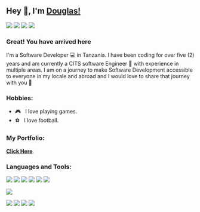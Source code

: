 ## Hey 👋, I'm [Douglas!](https://github.com/douglas-fortunatus/)

<a href = "https://twitter.com/Douglasfortunee"><img src="https://img.shields.io/badge/Twitter-%231DA1F2.svg?style=for-the-badge&logo=Twitter&logoColor=white"/></a>
<a target="_blank" href="mailto:fortunatusdouglas@gmail.com?subject = Hello&body = Message"><img src="https://img.shields.io/badge/Gmail-D14836?style=for-the-badge&logo=gmail&logoColor=white" /></a> 
<a target="_blank" href="https://www.facebook.com/douglas.fortunatus"><img src="https://img.shields.io/badge/Facebook-%231877F2.svg?style=for-the-badge&logo=Facebook&logoColor=white" /></a> 
<a target="_blank" href="https://www.linkedin.com/in/douglas-fortunatus-355848199/"><img src="https://img.shields.io/badge/linkedin-%230077B5.svg?style=for-the-badge&logo=linkedin&logoColor=white" /></a>
<!-- <a target="_blank"><img src="https://img.shields.io/badge/TikTok-%23000000.svg?style=for-the-badge&logo=TikTok&logoColor=white" /></a> -->
<!-- <a target="_blank"><img src="https://img.shields.io/badge/YouTube-%23FF0000.svg?style=for-the-badge&logo=YouTube&logoColor=white" /></a> -->

### Great! You have arrived here<div align="center"></div>

I'm a Software Developer 💻 in Tanzania. I have been coding for over five (2) years and am currently a CITS software Engineer 💸 with experience in multiple areas. I am on a journey to make Software Development accessible to everyone in my locale and abroad and I would love to share that journey with you 💛


### Hobbies:

- 🎮 &nbsp; I love playing games.
- ⚽️ &nbsp; I love football.

### My Portfolio:

 **[Click Here](https://douglasworks.netlify.app/)**.
 
### Languages and Tools:
   
   <a><img src="https://img.shields.io/badge/bootstrap-%23563D7C.svg?style=for-the-badge&logo=bootstrap&logoColor=white"></a>
   <a><img src="https://img.shields.io/badge/jquery-%230769AD.svg?style=for-the-badge&logo=jquery&logoColor=white"></a>
   <a><img src="https://img.shields.io/badge/laravel-%23FF2D20.svg?style=for-the-badge&logo=laravel&logoColor=white"></a>
   <a><img src="https://img.shields.io/badge/react-%2320232a.svg?style=for-the-badge&logo=react&logoColor=%2361DAFB"></a>
   <a><img src="https://img.shields.io/badge/SASS-hotpink.svg?style=for-the-badge&logo=SASS&logoColor=white"></a>
   <a><img src="https://img.shields.io/badge/tailwindcss-%2338B2AC.svg?style=for-the-badge&logo=tailwind-css&logoColor=white"></a> 
<!--    <a><img src="https://img.shields.io/badge/vuejs-%2335495e.svg?style=for-the-badge&logo=vuedotjs&logoColor=%234FC08D"></a> -->
   <a><img src="https://img.shields.io/badge/php-%23777BB4.svg?style=for-the-badge&logo=php&logoColor=white"></a>
<!--    <a><img src="https://img.shields.io/badge/c-%2300599C.svg?style=for-the-badge&logo=c&logoColor=white"></a> -->
   <a><img src="https://img.shields.io/badge/css3-%231572B6.svg?style=for-the-badge&logo=css3&logoColor=white"></a>
   <a><img src="https://img.shields.io/badge/html5-%23E34F26.svg?style=for-the-badge&logo=html5&logoColor=white"></a>
   <a><img src="https://img.shields.io/badge/javascript-%23323330.svg?style=for-the-badge&logo=javascript&logoColor=%23F7DF1E"></a>
   <a><img src="https://img.shields.io/badge/java-%23ED8B00.svg?style=for-the-badge&logo=java&logoColor=white"></a>
   
<!--  <details>	
  <summary><b>⚡ Github Stats</b></summary>

  <br />
  
  <img src="https://github-readme-stats.vercel.app/api?username=douglas-fortunatus&show_icons=true&theme=radical" />
  <img src="https://github-readme-stats.vercel.app/api/top-langs/?username=douglas-fortunatus&layout=compact" />
</details> -->


